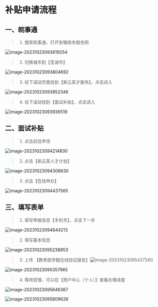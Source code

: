 # 补贴申请流程

## 一、皖事通

> 1. 搜索皖事通，打开安徽政务服务网

![image-20231023093619254](https://gitee.com/chen-jiujia/typora-picgo/raw/master/img/202310230936405.png)

> 2. 切换城市到【芜湖市】

![image-20231023093804692](https://gitee.com/chen-jiujia/typora-picgo/raw/master/img/202310230938003.png)

> 3. 往下滚动页面找到【紫云英才服务】，点击进入

![image-20231023093852346](https://gitee.com/chen-jiujia/typora-picgo/raw/master/img/202310230938465.png)

> 4. 往下滚动找到【面试补贴】，点击进入

![image-20231023093936519](https://gitee.com/chen-jiujia/typora-picgo/raw/master/img/202310230939635.png)

## 二、面试补贴

> 1. 点击前往申领

![image-20231023094214830](https://gitee.com/chen-jiujia/typora-picgo/raw/master/img/202310230942931.png)

> 2. 点击【紫云英人才计划】

![image-20231023094308630](https://gitee.com/chen-jiujia/typora-picgo/raw/master/img/202310230943827.png)

> 3. 点击【在线申办】

![image-20231023094437565](https://gitee.com/chen-jiujia/typora-picgo/raw/master/img/202310230944678.png)

## 三、填写表单

> 1. 填写申报信息【手机号】，点击下一步

![image-20231023094644213](https://gitee.com/chen-jiujia/typora-picgo/raw/master/img/202310230946350.png)

> 2. 填写基本信息

![image-20231023095238853](https://gitee.com/chen-jiujia/typora-picgo/raw/master/img/202310230952948.png)

> 3. 上传 【教育部学籍在线验证报告】![image-20231023095427260](https://gitee.com/chen-jiujia/typora-picgo/raw/master/img/202310230954304.png)

![image-20231023095357965](https://gitee.com/chen-jiujia/typora-picgo/raw/master/img/202310230953060.png)

> 4. 等待受理，可以在【用户中心（个人）】查看办理进度

![image-20231023095646367](https://gitee.com/chen-jiujia/typora-picgo/raw/master/img/202310230956456.png)

![image-20231023095809628](https://gitee.com/chen-jiujia/typora-picgo/raw/master/img/202310230958799.png)